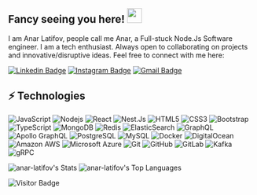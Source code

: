 ## Fancy seeing you here! <img src="https://raw.githubusercontent.com/aemmadi/aemmadi/master/wave.gif" width="30">

I am Anar Latifov, people call me Anar, a Full-stuck Node.Js Software engineer. I am a tech enthusiast. Always open to collaborating on projects and innovative/disruptive ideas. Feel free to connect with me here:

[![Linkedin Badge](https://img.shields.io/badge/-LinkedIn-blue?style=flat-square&logo=Linkedin&logoColor=white&link=https://www.linkedin.com/in/anar-lat/)](https://www.linkedin.com/in/anar-lat/)
[![Instagram Badge](https://img.shields.io/badge/-jokopain-purple?style=flat-square&logo=instagram&logoColor=white&link=https://instagram.com/jokopain/)](https://instagram.com/jokopain)
[![Gmail Badge](https://img.shields.io/badge/-e.latifov.anar@gmail.com-c14438?style=flat-square&logo=Gmail&logoColor=white&link=mailto:e.latifov.anar@gmail.com)](mailto:e.latifov.anar@gmail.com)

## ⚡ Technologies

![JavaScript](https://img.shields.io/badge/-JavaScript-black?style=flat-square&logo=javascript)
![Nodejs](https://img.shields.io/badge/-Nodejs-black?style=flat-square&logo=Node.js)
![React](https://img.shields.io/badge/-React-black?style=flat-square&logo=react)
![Nest.Js](https://img.shields.io/badge/-NestJs-ea2845?style=flat-square&logo=nestjs&logoColor=white)
![HTML5](https://img.shields.io/badge/-HTML5-E34F26?style=flat-square&logo=html5&logoColor=white)
![CSS3](https://img.shields.io/badge/-CSS3-1572B6?style=flat-square&logo=css3)
![Bootstrap](https://img.shields.io/badge/-Bootstrap-563D7C?style=flat-square&logo=bootstrap)
![TypeScript](https://img.shields.io/badge/-TypeScript-007ACC?style=flat-square&logo=typescript)
![MongoDB](https://img.shields.io/badge/-MongoDB-black?style=flat-square&logo=mongodb)
![Redis](https://img.shields.io/badge/-Redis-black?style=flat-square&logo=Redis)
![ElasticSearch](https://img.shields.io/badge/-ElasticSearch-005571?style=flat-square&logo=elasticsearch)
![GraphQL](https://img.shields.io/badge/-GraphQL-E10098?style=flat-square&logo=graphql)
![Apollo GraphQL](https://img.shields.io/badge/-Apollo%20GraphQL-311C87?style=flat-square&logo=apollo-graphql)
![PostgreSQL](https://img.shields.io/badge/-PostgreSQL-336791?style=flat-square&logo=postgresql)
![MySQL](https://img.shields.io/badge/-MySQL-black?style=flat-square&logo=mysql)
![Docker](https://img.shields.io/badge/-Docker-black?style=flat-square&logo=docker)
![DigitalOcean](https://img.shields.io/badge/-Digital%20Ocean-darkblue?style=flat-square&logo=digitalocean)
![Amazon AWS](https://img.shields.io/badge/Amazon%20AWS-232F3E?style=flat-square&logo=amazon-aws)
![Microsoft Azure](https://img.shields.io/badge/Microsoft%20Azure-232F7E?style=flat-square&logo=microsoft-azure)
![Git](https://img.shields.io/badge/-Git-black?style=flat-square&logo=git)
![GitHub](https://img.shields.io/badge/-GitHub-181717?style=flat-square&logo=github)
![GitLab](https://img.shields.io/badge/-GitLab-FCA121?style=flat-square&logo=gitlab)
![Kafka](https://img.shields.io/badge/Apache_Kafka-231F20?style=for-the-badge&logo=apache-kafka&logoColor=white)
![gRPC](https://img.shields.io/badge/gRPC-green)


![anar-latifov's Stats](https://github-readme-stats.vercel.app/api?username=anar-latifov&theme=vue-dark&show_icons=true&hide_border=true&count_private=true&include_all_commits=true&show=reviews,discussions_answered)
![anar-latifov's Top Languages](https://github-readme-stats.vercel.app/api/top-langs/?username=anar-latifov&theme=vue-dark&show_icons=true&hide_border=true&hide=tsql,hack,sass)

![Visitor Badge](https://visitor-badge.laobi.icu/badge?page_id=anar-latifov)
